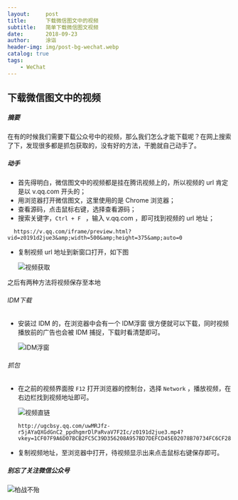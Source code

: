 ```yaml
---
layout:     post
title:      下载微信图文中的视频
subtitle:   简单下载微信图文视频
date:       2018-09-23
author:     涂诣
header-img: img/post-bg-wechat.webp
catalog: true
tags:
    - WeChat
---
```


## 下载微信图文中的视频

##### 摘要

在有的时候我们需要下载公众号中的视频，那么我们怎么才能下载呢？在网上搜索了下，发现很多都是抓包获取的，没有好的方法，干脆就自己动手了。

##### 动手

- 首先得明白，微信图文中的视频都是挂在腾讯视频上的，所以视频的 url 肯定是以 v.qq.com 开头的；
- 用浏览器打开微信图文，这里使用的是 Chrome 浏览器；
- 查看源码，点击鼠标右键，选择查看源码；
- 搜索关键字，```Ctrl + F ``` ，输入 v.qq.com ，即可找到视频的 url 地址；

```
  https://v.qq.com/iframe/preview.html?vid=z0191d2jue3&amp;width=500&amp;height=375&amp;auto=0
```

- 复制视频 url 地址到新窗口打开，如下图

  ![视频获取](https://raw.githubusercontent.com/smartBBer/picBox/master/img/006KCUaNgy1fvjupqp197j30es0but9z.jpg)

之后有两种方法将视频保存至本地

###### IDM下载

- 安装过 IDM 的，在浏览器中会有一个 IDM浮窗 很方便就可以下载，同时视频播放前的广告也会被 IDM 捕捉，下载时看清楚即可。

  ![IDM浮窗](https://raw.githubusercontent.com/smartBBer/picBox/master/img/006KCUaNgy1fvjurm5m21j30iy0jbtaq.jpg)

###### 抓包

- 在之前的视频界面按 `F12` 打开浏览器的控制台，选择 `Network` ，播放视频，在右边栏找到视频地址即可。

  ![视频直链](https://raw.githubusercontent.com/smartBBer/picBox/master/img/006KCUaNgy1fvjus8qpisj311y0jh41r.jpg)

  ```
  http://ugcbsy.qq.com/uwMRJfz-r5jAYaQXGdGnC2_ppdhgmrDlPaRvaV7F2Ic/z0191d2jue3.mp4?vkey=1CF07F9A6D07BCB2FC5C39D356208A957BD7DEFCD45E02078B70734FC6CF286D021A589AA2D1ECD86F533A44981AF98A36C72DD27E408504D008FDC9552D50FC1D53DFA7BA9BD3D6328DD26D34869FD34F87778711FF8282ECB5AD5428FB21C91B0B15F28017F4F45867291B1BF43D30423A52A90E4A0180&br=60&platform=2&fmt=auto&level=0&sdtfrom=v5010&guid=f0902504c2c6838dddc832e651ea45bf
  ```

- 复制视频地址，至浏览器中打开，待视频显示出来点击鼠标右键保存即可。

##### 别忘了关注微信公众号


![柏战不殆](https://raw.githubusercontent.com/smartBBer/picBox/master/img/006KCUaNgy1fvjusob2j8j30go05kgpt.jpg)  
